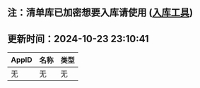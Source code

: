 ## 注：清单库已加密想要入库请使用 ([入库工具](https://github.com/BlankTMing/ManifestAutoUpdate/releases))

## 更新时间：2024-10-23 23:10:41
| AppID | 名称 | 类型  |
| :-------------------- | :----------------------------- | :----------- |
| 无 | 无 | 无 |
